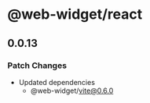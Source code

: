 # @web-widget/react

## 0.0.13

### Patch Changes

- Updated dependencies
  - @web-widget/vite@0.6.0
